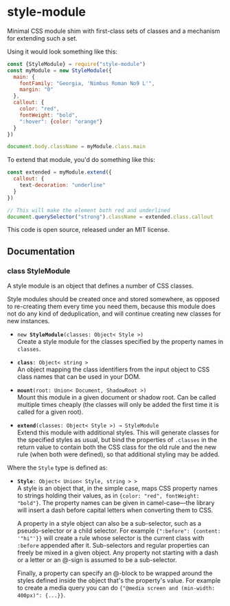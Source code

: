 <!-- To edit this file, edit /src/README.md, not /README.md -->

# style-module

Minimal CSS module shim with first-class sets of classes and a
mechanism for extending such a set.

Using it would look something like this:

```javascript
const {StyleModule} = require("style-module")
const myModule = new StyleModule({
  main: {
    fontFamily: "Georgia, 'Nimbus Roman No9 L'",
    margin: "0"
  },
  callout: {
    color: "red",
    fontWeight: "bold",
    ":hover": {color: "orange"}
  }
})

document.body.className = myModule.class.main
```

To extend that module, you'd do something like this:

```javascript
const extended = myModule.extend({
  callout: {
    text-decoration: "underline"
  }
})

// This will make the element both red and underlined
document.querySelector("strong").className = extended.class.callout
```

This code is open source, released under an MIT license.
    
## Documentation

### class StyleModule

A style module is an object that defines a number of CSS
classes.

Style modules should be created once and stored somewhere, as
opposed to re-creating them every time you need them, because this
module does not do any kind of deduplication, and will continue
creating new classes for new instances.

 * `new `**`StyleModule`**`(classes: Object< Style >)`\
   Create a style module for the classes specified by the property
   names in `classes`.

 * **`class`**`: Object< string >`\
   An object mapping the class identifiers from
   the input object to CSS class names that can be used in your
   DOM.

 * **`mount`**`(root: Union< Document, ShadowRoot >)`\
   Mount this module in a given document or shadow root. Can be
   called multiple times cheaply (the classes will only be added the
   first time it is called for a given root).

 * **`extend`**`(classes: Object< Style >) → StyleModule`\
   Extend this module with additional styles. This will generate
   classes for the specified styles as usual, but bind the
   properties of `.classes` in the return value to contain both the
   CSS class for the old rule and the new rule (when both were
   defined), so that additional styling may be added.


Where the `Style` type is defined as:

 * **`Style`**`: Object< Union< Style, string > >`\
   A style is an object that, in the simple case, maps CSS property
   names to strings holding their values, as in `{color: "red",
   fontWeight: "bold"}`. The property names can be given in
   camel-case—the library will insert a dash before capital letters
   when converting them to CSS.

   A property in a style object can also be a sub-selector, such as a
   pseudo-selector or a child selector. For example `{":before":
   {content: '"hi"'}}` will create a rule whose selector is the
   current class with `:before` appended after it. Sub-selectors and
   regular properties can freely be mixed in a given object. Any
   property not starting with a dash or a letter or an @-sign is
   assumed to be a sub-selector.

   Finally, a property can specify an @-block to be wrapped around the
   styles defined inside the object that's the property's value. For
   example to create a media query you can do `{"@media screen and
   (min-width: 400px)": {...}}`.


